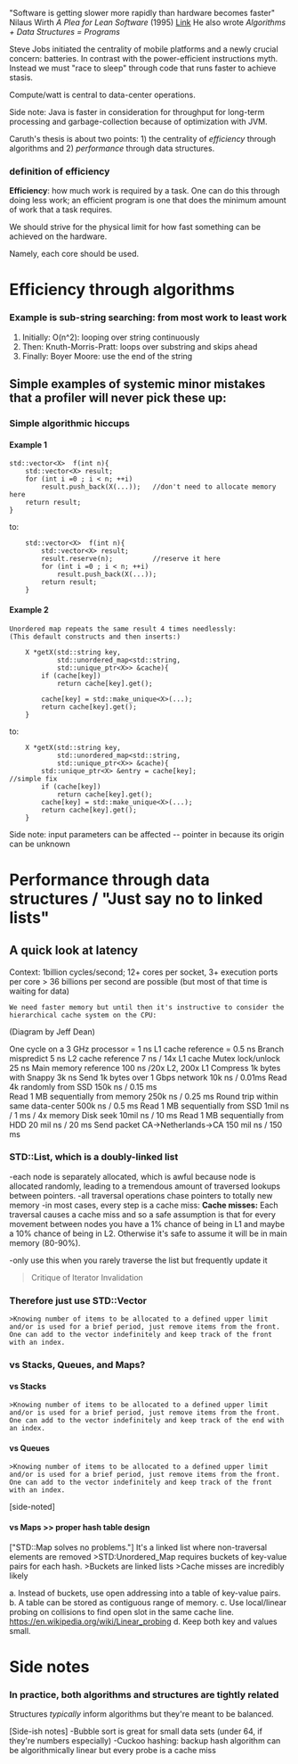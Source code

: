 

"Software is getting slower more rapidly than hardware becomes faster"
Nilaus Wirth <em> A Plea for Lean Software </em> (1995)
<a href='https://cr.yp.to/bib/1995/wirth.pdf'>Link</a>
He also wrote <em>Algorithms + Data Structures = Programs</em>

Steve Jobs initiated the centrality of mobile platforms and a newly crucial concern: batteries.
In contrast with the power-efficient instructions myth. Instead we must "race to sleep" through code that runs faster to achieve stasis. 

Compute/watt is central to data-center operations. 

Side note: Java is faster in consideration for throughput for long-term processing and garbage-collection because of optimization with JVM. 


Caruth's thesis is about two points: 1) the centrality of <em>efficiency</em> through algorithms and 2) <em>performance</em> through data structures.

### definition of efficiency
<b>Efficiency</b>: how much work is required by a task. One can do this through doing less work; an efficient program is one that does the minimum amount of work that a task requires. 

We should strive for the physical limit for how fast something can be achieved on the hardware.

Namely, each core should be used. 



# Efficiency through algorithms
### Example is sub-string searching: from most work to least work
  1) Initially: O(n^2): looping over string continuously 
  2) Then: Knuth-Morris-Pratt: loops over substring and skips ahead 
  3) Finally: Boyer Moore: use the end of the string 


## Simple examples of systemic minor mistakes that a profiler will never pick these up:
### Simple algorithmic hiccups

#### Example 1
	std::vector<X>  f(int n){
		std::vector<X> result;
		for (int i =0 ; i < n; ++i)
			result.push_back(X(...));   //don't need to allocate memory here 
		return result;
	}
to: 

		std::vector<X>  f(int n){
			std::vector<X> result;
			result.reserve(n); 			//reserve it here 
			for (int i =0 ; i < n; ++i)
				result.push_back(X(...)); 
			return result;
		}

#### Example 2
	Unordered map repeats the same result 4 times needlessly:
	(This default constructs and then inserts:)

		X *getX(std::string key,
				std::unordered_map<std::string, 
				std::unique_ptr<X>> &cache){
			if (cache[key])
				return cache[key].get();

			cache[key] = std::make_unique<X>(...);
			return cache[key].get();
		}
to:

		X *getX(std::string key,
				std::unordered_map<std::string, 
				std::unique_ptr<X>> &cache){
			std::unique_ptr<X> &entry = cache[key]; 					//simple fix
			if (cache[key])
				return cache[key].get();
			cache[key] = std::make_unique<X>(...);
			return cache[key].get();
		}


Side note: input parameters can be affected -- pointer in because its origin can be unknown 

# Performance through data structures / "Just say no to linked lists"
## A quick look at latency

Context: 1billion cycles/second; 12+ cores per socket, 3+ execution ports per core
	>  36 billions per second are possible (but most of that time is waiting for data)

	We need faster memory but until then it's instructive to consider the hierarchical cache system on the CPU:

(Diagram by Jeff Dean)

One cycle on a 3 GHz processor =						     1 ns
L1 cache reference = 										     0.5 ns
Branch mispredict 											     5 ns 
L2 cache reference 											7 ns / 14x L1 cache
Mutex lock/unlock												25 ns
Main memory reference										100 ns /20x L2, 200x L1
Compress 1k bytes with Snappy 								3k ns
Send 1k bytes over 1 Gbps network							10k ns / 0.01ms
Read 4k randomly from SSD									150k ns / 0.15 ms	  
Read 1 MB sequentially from memory						     250k ns / 0.25 ms
Round trip within same data-center							500k ns / 0.5 ms
Read 1 MB sequentially from SSD							1mil ns / 1 ms / 4x memory
Disk seek														10mil ns / 10 ms 
Read 1 MB sequentially from HDD							20 mil ns / 20 ms
Send packet CA->Netherlands->CA 							150 mil ns / 150 ms


### STD::List, which is a doubly-linked list
-each node is separately allocated, which is awful because node is allocated randomly, leading to a tremendous amount of traversed lookups between pointers.
-all traversal operations chase pointers to totally new memory
-in most cases, every step is a cache miss:
		<b>Cache misses:</b>
			Each traversal causes a cache miss and so a safe assumption is that for every movement between nodes you have a 1% chance of being in L1 and maybe a 10% chance of being in L2. Otherwise it's safe to assume it will be in main memory (80-90%). 

-only use this when you rarely traverse the list but frequently update it 

>Critique of Iterator Invalidation

### Therefore just use STD::Vector
	>Knowing number of items to be allocated to a defined upper limit and/or is used for a brief period, just remove items from the front. One can add to the vector indefinitely and keep track of the front with an index. 

### vs Stacks, Queues, and Maps? 

#### vs Stacks
	>Knowing number of items to be allocated to a defined upper limit and/or is used for a brief period, just remove items from the front. One can add to the vector indefinitely and keep track of the end with an index. 

#### vs Queues
	>Knowing number of items to be allocated to a defined upper limit and/or is used for a brief period, just remove items from the front. One can add to the vector indefinitely and keep track of the front with an index. 

[side-noted]
#### vs Maps >> proper hash table design
["STD::Map solves no problems."]
It's a linked list where non-traversal elements are removed
	>STD:Unordered_Map requires buckets of key-value pairs for each hash.
	>Buckets are linked lists 
	>Cache misses are incredibly likely

a. Instead of buckets, use open addressing into a table of key-value pairs. 
b. A table can be stored as contiguous range of memory. 
c. Use local/linear probing on collisions to find open slot in the same cache line.
	https://en.wikipedia.org/wiki/Linear_probing
d. Keep both key and values small.





# Side notes 
### In practice, both algorithms and structures are tightly related
Structures <em>typically</em> inform algorithms but they're meant to be balanced.

[Side-ish notes]
-Bubble sort is great for small data sets (under 64, if they're numbers especially)
-Cuckoo hashing: backup hash algorithm can be algorithmically linear but every probe is a cache miss

